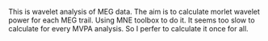 This is wavelet analysis of MEG data.
The aim is to calculate morlet wavelet power for each MEG trail.
Using MNE toolbox to do it. It seems too slow to calculate for every MVPA analysis. So I perfer to calculate it once for all.
